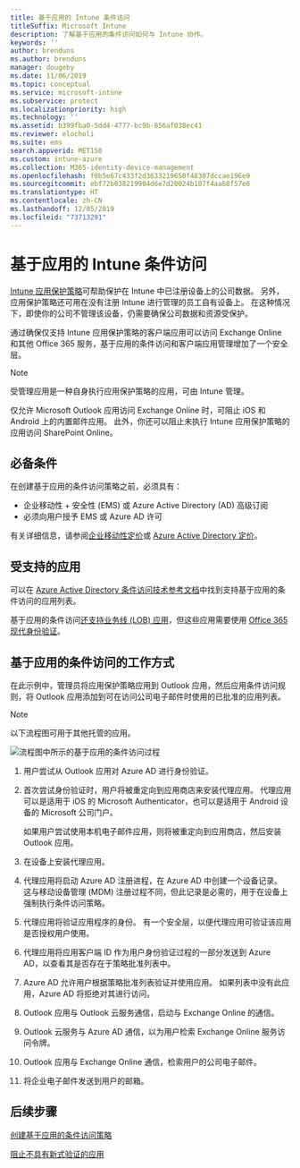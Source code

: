 ```yaml
---
title: 基于应用的 Intune 条件访问
titleSuffix: Microsoft Intune
description: 了解基于应用的条件访问如何与 Intune 协作。
keywords: ''
author: brenduns
ms.author: brenduns
manager: dougeby
ms.date: 11/06/2019
ms.topic: conceptual
ms.service: microsoft-intune
ms.subservice: protect
ms.localizationpriority: high
ms.technology: ''
ms.assetid: b399fba0-5dd4-4777-bc9b-856af038ec41
ms.reviewer: elocholi
ms.suite: ems
search.appverid: MET150
ms.custom: intune-azure
ms.collection: M365-identity-device-management
ms.openlocfilehash: f0b5e67c433f2d3633219650f48307dccae196e9
ms.sourcegitcommit: ebf72b038219904d6e7d20024b107f4aa68f57e6
ms.translationtype: HT
ms.contentlocale: zh-CN
ms.lasthandoff: 12/05/2019
ms.locfileid: "73713291"
---
```

# <a name="app-based-conditional-access-with-intune"></a>基于应用的 Intune 条件访问

[Intune 应用保护策略](../apps/app-protection-policy.md)可帮助保护在 Intune 中已注册设备上的公司数据。 另外，应用保护策略还可用在没有注册 Intune 进行管理的员工自有设备上。 在这种情况下，即使你的公司不管理该设备，仍需要确保公司数据和资源受保护。

通过确保仅支持 Intune 应用保护策略的客户端应用可以访问 Exchange Online 和其他 Office 365 服务，基于应用的条件访问和客户端应用管理增加了一个安全层。

> [!NOTE]
> 受管理应用是一种自身执行应用保护策略的应用，可由 Intune 管理。

仅允许 Microsoft Outlook 应用访问 Exchange Online 时，可阻止 iOS 和 Android 上的内置邮件应用。 此外，你还可以阻止未执行 Intune 应用保护策略的应用访问 SharePoint Online。

## <a name="prerequisites"></a>必备条件

在创建基于应用的条件访问策略之前，必须具有：

- 企业移动性 + 安全性 (EMS) 或 Azure Active Directory (AD) 高级订阅  
- 必须向用户授予 EMS 或 Azure AD 许可

有关详细信息，请参阅[企业移动性定价](https://www.microsoft.com/cloud-platform/enterprise-mobility-pricing)或 [Azure Active Directory 定价](https://azure.microsoft.com/pricing/details/active-directory/)。

## <a name="supported-apps"></a>受支持的应用

可以在 [Azure Active Directory 条件访问技术参考文档](https://docs.microsoft.com/azure/active-directory/active-directory-conditional-access-technical-reference)中找到支持基于应用的条件访问的应用列表。

基于应用的条件访问[还支持业务线 (LOB) 应用](app-modern-authentication-block.md)，但这些应用需要使用 [Office 365 现代身份验证](https://support.office.com/article/Using-Office-365-modern-authentication-with-Office-clients-776c0036-66fd-41cb-8928-5495c0f9168a)。 

## <a name="how-app-based-conditional-access-works"></a>基于应用的条件访问的工作方式

在此示例中，管理员将应用保护策略应用到 Outlook 应用，然后应用条件访问规则，将 Outlook 应用添加到可在访问公司电子邮件时使用的已批准的应用列表。

> [!NOTE]
> 以下流程图可用于其他托管的应用。

![流程图中所示的基于应用的条件访问过程](./media/app-based-conditional-access-intune/ca-intune-common-ways-3.png)

1. 用户尝试从 Outlook 应用对 Azure AD 进行身份验证。

2. 首次尝试身份验证时，用户将被重定向到应用商店来安装代理应用。 代理应用可以是适用于 iOS 的 Microsoft Authenticator，也可以是适用于 Android 设备的 Microsoft 公司门户。

   如果用户尝试使用本机电子邮件应用，则将被重定向到应用商店，然后安装 Outlook 应用。

3. 在设备上安装代理应用。

4. 代理应用将启动 Azure AD 注册进程，在 Azure AD 中创建一个设备记录。 这与移动设备管理 (MDM) 注册过程不同，但此记录是必需的，用于在设备上强制执行条件访问策略。

5. 代理应用将验证应用程序的身份。 有一个安全层，以便代理应用可验证该应用是否授权用户使用。

6. 代理应用将应用客户端 ID 作为用户身份验证过程的一部分发送到 Azure AD，以查看其是否存在于策略批准列表中。

7. Azure AD 允许用户根据策略批准列表验证并使用应用。 如果列表中没有此应用，Azure AD 将拒绝对其进行访问。

8. Outlook 应用与 Outlook 云服务通信，启动与 Exchange Online 的通信。

9. Outlook 云服务与 Azure AD 通信，以为用户检索 Exchange Online 服务访问令牌。

10. Outlook 应用与 Exchange Online 通信，检索用户的公司电子邮件。

11. 将企业电子邮件发送到用户的邮箱。

## <a name="next-steps"></a>后续步骤
[创建基于应用的条件访问策略](app-based-conditional-access-intune-create.md)

[阻止不具有新式验证的应用](app-modern-authentication-block.md)
